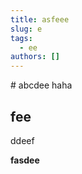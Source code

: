 ```yaml
---
title: asfeee
slug: e
tags:
  - ee
authors: []
---
```

#﻿ abcdee
h﻿aha


## f﻿ee





d﻿deef

**fa﻿sdee**